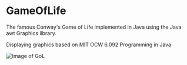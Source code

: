 # GameOfLife
The famous Conway's Game of Life implemented in Java using the Java awt Graphics library. 

Displaying graphics based on MIT OCW 6.092 Programming in Java

![Image of GoL](https://github.com/BrianCotter/GoL.png)

